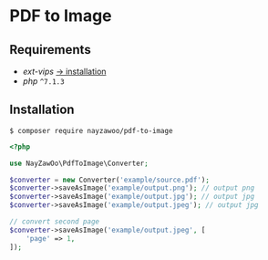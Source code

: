 # PDF to Image

## Requirements

- *ext-vips* [-> installation](https://github.com/libvips/php-vips-ext#installing)
- *php*  `^7.1.3`

## Installation

```
$ composer require nayzawoo/pdf-to-image
```

```php
<?php

use NayZawOo\PdfToImage\Converter;

$converter = new Converter('example/source.pdf');
$converter->saveAsImage('example/output.png'); // output png
$converter->saveAsImage('example/output.jpg'); // output jpg
$converter->saveAsImage('example/output.jpeg'); // output jpg

// convert second page
$converter->saveAsImage('example/output.jpeg', [
    'page' => 1,
]);
```
